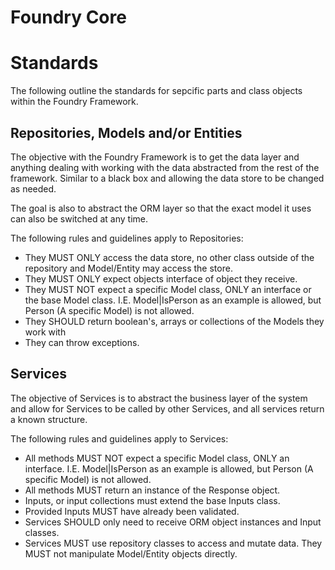 # Foundry Core

# Standards

The following outline the standards for sepcific parts and class objects within the Foundry Framework.

## Repositories, Models and/or Entities

The objective with the Foundry Framework is to get the data layer and anything dealing with working with the data 
abstracted from the rest of the framework. Similar to a black box and allowing the data store to be changed as needed.

The goal is also to abstract the ORM layer so that the exact model it uses can also be switched at any time.

The following rules and guidelines apply to Repositories:

 - They MUST ONLY access the data store, no other class outside of the repository and Model/Entity may access the store.
 - They MUST ONLY expect objects interface of object they receive. 
 - They MUST NOT expect a specific Model class, ONLY an interface or the base Model class. I.E. Model|IsPerson as an 
   example is allowed, but Person (A specific Model) is not allowed.
 - They SHOULD return boolean's, arrays or collections of the Models they work with
 - They can throw exceptions.
 
## Services

The objective of Services is to abstract the business layer of the system and allow for Services to be called by other
Services, and all services return a known structure.

The following rules and guidelines apply to Services:

 - All methods MUST NOT expect a specific Model class, ONLY an interface. I.E. Model|IsPerson as an example is allowed, 
   but Person (A specific Model) is not allowed.
 - All methods MUST return an instance of the Response object. 
 - Inputs, or input collections must extend the base Inputs class.
 - Provided Inputs MUST have already been validated.
 - Services SHOULD only need to receive ORM object instances and Input classes.
 - Services MUST use repository classes to access and mutate data. They MUST not manipulate Model/Entity objects directly.
